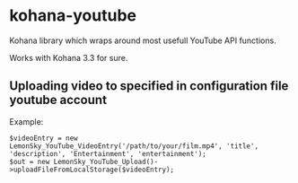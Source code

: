 kohana-youtube
==============

Kohana library which wraps around most usefull YouTube API functions.

Works with Kohana 3.3 for sure.

Uploading video to specified in configuration file youtube account
------------------------------------------------------------------

Example:

```
$videoEntry = new LemonSky_YouTube_VideoEntry('/path/to/your/film.mp4', 'title', 'description', 'Entertainment', 'entertainment');
$out = new LemonSky_YouTube_Upload()->uploadFileFromLocalStorage($videoEntry);
```
  